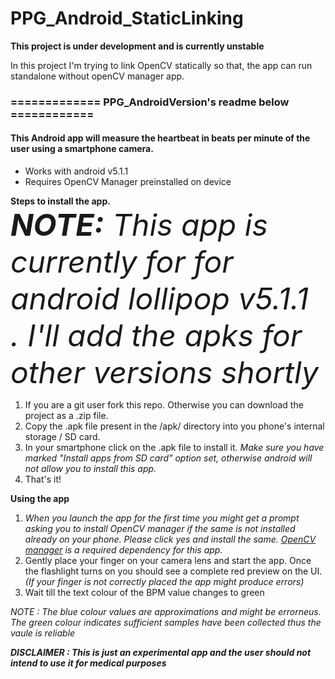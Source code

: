 # PPG_Android_StaticLinking
<p><b>This project is under development and is currently unstable</b></p>
In this project I'm trying to link OpenCV statically so that, the app can run standalone without openCV manager app.

<h3> ============= PPG_AndroidVersion's readme below ============ </h3>
<h4>
This Android app will measure the heartbeat in beats per minute of the user using a smartphone camera. 
</h4>
<ul> 
  <li> Works with android v5.1.1
  <li> Requires OpenCV Manager preinstalled on device
</ul>

<b> Steps to install the app. </b> <br>
<font size="8"><i><b> NOTE:</b> This app is currently for for android lollipop v5.1.1 . I'll add the apks for other versions shortly </i></font>
<ol>
  <li> If you are a git user fork this repo. Otherwise you can download the project as a .zip file. </li>
  <li> Copy the .apk file present in the /apk/ directory into you phone's internal storage / SD card. </li>
  <li> In your smartphone click on the .apk file to install it. <i> Make sure you have marked "Install apps from SD card" option set, otherwise android will not allow you to install this app. </i> </li>
  <li> That's it! 
</ol>

<b> Using the app </b> <br>
<ol>
  <li><i> When you launch the app for the first time you might get a prompt asking you to install OpenCV manager if the same is not installed already on your phone. Please click yes and install the same. <a href="https://play.google.com/store/apps/details?id=org.opencv.engine&hl=en">OpenCV manager</a> is a required dependency for this app.</i></li>
  <li>Gently place your finger on your camera lens and start the app. Once the flashlight turns on you should see a complete red preview on the UI. <i>(If your finger is not correctly placed the app might produce errors)</i></li>
  <li> Wait till the text colour of the BPM value changes to green </li>
</ol>
<i> NOTE : The blue colour values are approximations and might be errorneus. The green colour indicates sufficient samples have been collected thus the vaule is reliable </i>

<b><i> DISCLAIMER : This is just an experimental app and the user should not intend to use it for medical purposes </i></b> 
